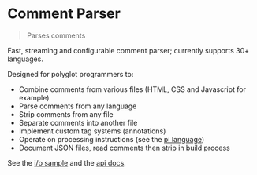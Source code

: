 # Comment Parser

<? @include readme/badges.md ?>

> Parses comments

Fast, streaming and configurable comment parser; currently supports 30+ languages.

Designed for polyglot programmers to:

* Combine comments from various files (HTML, CSS and Javascript for example)
* Parse comments from any language
* Strip comments from any file
* Separate comments into another file
* Implement custom tag systems (annotations)
* Operate on processing instructions (see the [pi language](/API.md#pi))
* Document JSON files, read comments then strip in build process

See the [i/o sample](/EXAMPLE.md) and the [api docs](/API.md).

<? @include {=readme} install.md usage.md comments.md ?>

<? @source {javascript} ../test/fixtures/comment-examples.js ?>

<? @include {=readme} guide.md ?>

<? @include {=readme} license.md links.md ?>
